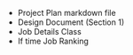 - Project Plan markdown file
- Design Document (Section 1)
- Job Details Class
- If time Job Ranking